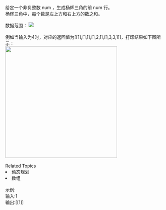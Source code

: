 <div>  给定一个非负整数 num ，生成杨辉三角的前 num 行。 </div> <div>  杨辉三角中，每个数是左上方和右上方的数之和。 </div> <div>  <br> </div> <div>  数据范围： <img src="https://www.nowcoder.com/equation?tex=1%20%5Cle%20num%20%5Cle%2030%20%5C"><br> </div> <div>  <br> </div> <div>  例如当输入为4时，对应的返回值<span></span>为[[1],[1,1],[1,2,1],[1,3,3,1]]，打印结果如下图所示：<span></span>  </div> <div>  <img alt="" src="https://uploadfiles.nowcoder.com/images/20211202/423483716_1638437350413/09572B53DE1BF9DD419D2940276933C5" style="height: auto;width: 353.6px;"><br> </div><div><br></div><div><div>Related Topics</div><div><li>动态规划</li><li>数组</li></div></div><br>示例:<br>输入:1<br>输出:[[1]]
<br>